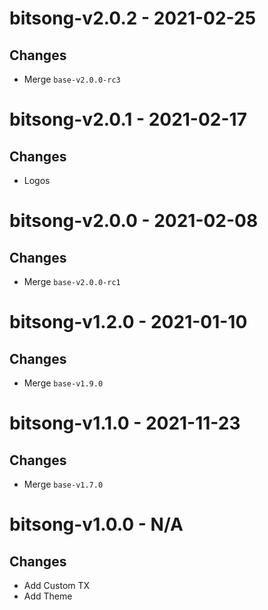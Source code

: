 # bitsong-v2.0.2 - 2021-02-25

## Changes
- Merge `base-v2.0.0-rc3`

# bitsong-v2.0.1 - 2021-02-17

## Changes
- Logos

# bitsong-v2.0.0 - 2021-02-08

## Changes
- Merge `base-v2.0.0-rc1`

# bitsong-v1.2.0 - 2021-01-10

## Changes
- Merge `base-v1.9.0`

# bitsong-v1.1.0 - 2021-11-23

## Changes
- Merge `base-v1.7.0`
# bitsong-v1.0.0 - N/A

## Changes

- Add Custom TX
- Add Theme
